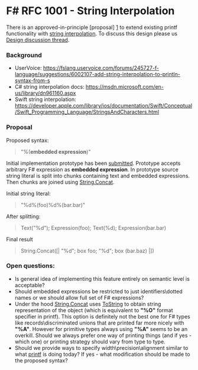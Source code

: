 
# F# RFC 1001 - String Interpolation

There is an approved-in-principle [proposal] [1] to extend existing printf functionality with [string interpolation][2]. To discuss this design please us [Design discussion thread][7].

### Background

* UserVoice: https://fslang.uservoice.com/forums/245727-f-language/suggestions/6002107-add-string-interpolation-to-println-syntax-from-s
* C# string interpolation docs: https://msdn.microsoft.com/en-us/library/dn961160.aspx
* Swift string interpolation: https://developer.apple.com/library/ios/documentation/Swift/Conceptual/Swift_Programming_Language/StringsAndCharacters.html

### Proposal

Proposed syntax: 
> "%(**embedded expression**)"

Initial implementation prototype has been [submitted][3]. Prototype accepts arbitrary F# expression as **embedded expression**. 
In prototype source string literal is split into chunks containing text and embedded expressions. Then chunks are joined using [String.Concat][4].

Initial string literal:
> "%d%(foo)%d%(bar.bar)"

After splitting:
> Text("%d"); Expression(foo); Text(%d); Expression(bar.bar)

Final result
> String.Concat([| "%d"; box foo; "%d"; box (bar.baz) |])

### Open questions:

* Is general idea of implementing this feature entirely on semantic level is acceptable?
* Should embedded expressions be restricted to just identifiers\dotted names or we should allow full set of F# expressions?
* Under the hood [String.Concat][4] uses [ToString][5] to obtain string representation of the object (which is equivalent to **"%O"** format specifier in printf). 
This option is definitely not the best one for F# types like records\discriminated unions that are printed far more nicely with **"%A"**. However for primitive types always using **"%A"** seems to be an overkill.
Should we always prefer one way of printing things (and if yes - which one) or printing strategy should vary from type to type.
* Should we provide ways to specify width\precision\alignment similar to what [printf][6] is doing today? If yes - what modification should be made to the proposed syntax?
 

[1]:http://fslang.uservoice.com/forums/245727-f-language/suggestions/6002107-steal-nice-println-syntax-from-swift
[2]:http://en.wikipedia.org/wiki/String_interpolation
[3]:https://github.com/Microsoft/visualfsharp/pull/921
[4]:http://msdn.microsoft.com/en-us/library/system.string.concat(v=vs.110).aspx
[5]:http://msdn.microsoft.com/en-us/library/system.object.tostring(v=vs.110).aspx
[6]:http://msdn.microsoft.com/en-us/library/ee370560.aspx
[7]:https://github.com/fsharp/FSharpLangDesign/issues/6
